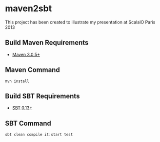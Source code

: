 maven2sbt
=========

This project has been created to illustrate my presentation at ScalaIO Paris 2013

## Build Maven Requirements

* [Maven 3.0.5+](http://maven.apache.org/download.cgi)

## Maven Command

```mvn install```

## Build SBT Requirements

* [SBT 0.13+](http://www.scala-sbt.org/)

## SBT Command

```sbt clean compile it:start test```
